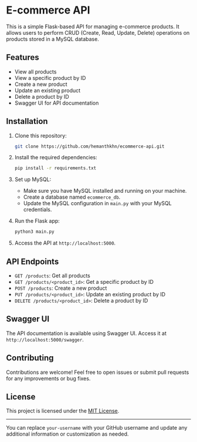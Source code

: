 
# E-commerce API

This is a simple Flask-based API for managing e-commerce products. It allows users to perform CRUD (Create, Read, Update, Delete) operations on products stored in a MySQL database.

## Features

- View all products
- View a specific product by ID
- Create a new product
- Update an existing product
- Delete a product by ID
- Swagger UI for API documentation

## Installation

1. Clone this repository:

   ```bash
   git clone https://github.com/hemanthkhn/ecommerce-api.git
   ```

2. Install the required dependencies:

   ```bash
   pip install -r requirements.txt
   ```

3. Set up MySQL:
   
   - Make sure you have MySQL installed and running on your machine.
   - Create a database named `ecommerce_db`.
   - Update the MySQL configuration in `main.py` with your MySQL credentials.

4. Run the Flask app:

   ```bash
   python3 main.py
   ```

5. Access the API at `http://localhost:5000`.

## API Endpoints

- `GET /products`: Get all products
- `GET /products/<product_id>`: Get a specific product by ID
- `POST /products`: Create a new product
- `PUT /products/<product_id>`: Update an existing product by ID
- `DELETE /products/<product_id>`: Delete a product by ID

## Swagger UI

The API documentation is available using Swagger UI. Access it at `http://localhost:5000/swagger`.

## Contributing

Contributions are welcome! Feel free to open issues or submit pull requests for any improvements or bug fixes.

## License

This project is licensed under the [MIT License](LICENSE).

---

You can replace `your-username` with your GitHub username and update any additional information or customization as needed.
